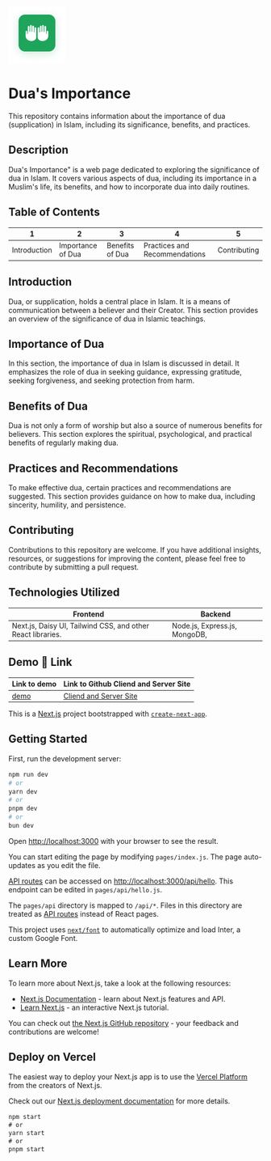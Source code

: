 ![Logo](https://raw.githubusercontent.com/DeveloperAlihasan404439/IRD-job-task/main/duay/src/assets/Icons/unnamed%201.png)

# Dua's Importance

This repository contains information about the importance of dua (supplication) in Islam, including its significance, benefits, and practices.

## Description

Dua's Importance" is a web page dedicated to exploring the significance of dua in Islam. It covers various aspects of dua, including its importance in a Muslim's life, its benefits, and how to incorporate dua into daily routines.

## Table of Contents
| 1 | 2 | 3 | 4 | 5 |
| ------- | ------- | ------- | ------- | ------- |
| Introduction | Importance of Dua | Benefits of Dua | Practices and Recommendations | Contributing |

## Introduction
Dua, or supplication, holds a central place in Islam. It is a means of communication between a believer and their Creator. This section provides an overview of the significance of dua in Islamic teachings.
## Importance of Dua
In this section, the importance of dua in Islam is discussed in detail. It emphasizes the role of dua in seeking guidance, expressing gratitude, seeking forgiveness, and seeking protection from harm.
## Benefits of Dua
Dua is not only a form of worship but also a source of numerous benefits for believers. This section explores the spiritual, psychological, and practical benefits of regularly making dua.
## Practices and Recommendations
 To make effective dua, certain practices and recommendations are suggested. This section provides guidance on how to make dua, including sincerity, humility, and persistence.
## Contributing
Contributions to this repository are welcome. If you have additional insights, resources, or suggestions for improving the content, please feel free to contribute by submitting a pull request.

## Technologies Utilized

| Frontend                                                                                                            | Backend                                                                                                                                                                          |
| ------------------------------------------------------------------------------------------------------------------- | -------------------------------------------------------------------------------------------------------------------------------------------------------------------------------- |
| Next.js, Daisy UI, Tailwind CSS, and other React libraries. | Node.js, Express.js, MongoDB, | 


## Demo 🔗 Link

| Link to demo                             | Link to Github Cliend and Server Site                                                    | 
| ---------------------------------------- | ----------------------------------------------------------------------------- |
| [demo](https://duay.vercel.app) | [Cliend and Server Site](https://github.com/DeveloperAlihasan404439/IRD-job-task) | 

This is a [Next.js](https://nextjs.org/) project bootstrapped with [`create-next-app`](https://github.com/vercel/next.js/tree/canary/packages/create-next-app).

## Getting Started

First, run the development server:

```bash
npm run dev
# or
yarn dev
# or
pnpm dev
# or
bun dev
```

Open [http://localhost:3000](http://localhost:3000) with your browser to see the result.

You can start editing the page by modifying `pages/index.js`. The page auto-updates as you edit the file.

[API routes](https://nextjs.org/docs/api-routes/introduction) can be accessed on [http://localhost:3000/api/hello](http://localhost:3000/api/hello). This endpoint can be edited in `pages/api/hello.js`.

The `pages/api` directory is mapped to `/api/*`. Files in this directory are treated as [API routes](https://nextjs.org/docs/api-routes/introduction) instead of React pages.

This project uses [`next/font`](https://nextjs.org/docs/basic-features/font-optimization) to automatically optimize and load Inter, a custom Google Font.

## Learn More

To learn more about Next.js, take a look at the following resources:

- [Next.js Documentation](https://nextjs.org/docs) - learn about Next.js features and API.
- [Learn Next.js](https://nextjs.org/learn) - an interactive Next.js tutorial.

You can check out [the Next.js GitHub repository](https://github.com/vercel/next.js/) - your feedback and contributions are welcome!

## Deploy on Vercel

The easiest way to deploy your Next.js app is to use the [Vercel Platform](https://vercel.com/new?utm_medium=default-template&filter=next.js&utm_source=create-next-app&utm_campaign=create-next-app-readme) from the creators of Next.js.

Check out our [Next.js deployment documentation](https://nextjs.org/docs/deployment) for more details.
   ```
   npm start
   # or
   yarn start
   # or
   pnpm start
   ```
